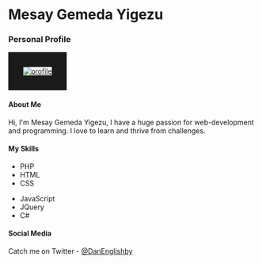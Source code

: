 <div class="container">
   <h1>Mesay Gemeda Yigezu</h1>
   <h3>Personal Profile</h3>
   <a href="https://ibb.co/2svh3Jc"><img src="https://i.ibb.co/Tb42MyP/profile.jpg" alt="profile" border="30"></a>
  
   <h4>About Me</h4>
   <p>Hi, I'm Mesay Gemeda Yigezu, I have a huge passion for web-development and programming. I love to learn and thrive from challenges.</p>
   <h4>My Skills</h4>
   <div class="listFlex">
      <div>
         <ul>
            <li>PHP</li>
            <li>HTML</li>
            <li>CSS</li>
         </ul>
      </div>
      <div>
         <ul>
            <li>JavaScript</li>
            <li>JQuery</li>
            <li>C#</li>
         </ul>
      </div>
   </div>
   <h4>Social Media</h4>
   Catch me on Twitter - <a href="https://twitter.com/DanEnglishby">@DanEnglishby</a>
</div>
